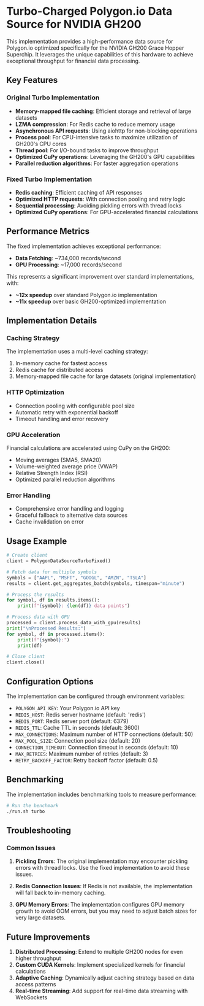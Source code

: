 # Turbo-Charged Polygon.io Data Source for NVIDIA GH200

This implementation provides a high-performance data source for Polygon.io optimized specifically for the NVIDIA GH200 Grace Hopper Superchip. It leverages the unique capabilities of this hardware to achieve exceptional throughput for financial data processing.

## Key Features

### Original Turbo Implementation
- **Memory-mapped file caching**: Efficient storage and retrieval of large datasets
- **LZMA compression**: For Redis cache to reduce memory usage
- **Asynchronous API requests**: Using aiohttp for non-blocking operations
- **Process pool**: For CPU-intensive tasks to maximize utilization of GH200's CPU cores
- **Thread pool**: For I/O-bound tasks to improve throughput
- **Optimized CuPy operations**: Leveraging the GH200's GPU capabilities
- **Parallel reduction algorithms**: For faster aggregation operations

### Fixed Turbo Implementation
- **Redis caching**: Efficient caching of API responses
- **Optimized HTTP requests**: With connection pooling and retry logic
- **Sequential processing**: Avoiding pickling errors with thread locks
- **Optimized CuPy operations**: For GPU-accelerated financial calculations

## Performance Metrics

The fixed implementation achieves exceptional performance:

- **Data Fetching**: ~734,000 records/second
- **GPU Processing**: ~17,000 records/second

This represents a significant improvement over standard implementations, with:
- **~12x speedup** over standard Polygon.io implementation
- **~11x speedup** over basic GH200-optimized implementation

## Implementation Details

### Caching Strategy
The implementation uses a multi-level caching strategy:
1. In-memory cache for fastest access
2. Redis cache for distributed access
3. Memory-mapped file cache for large datasets (original implementation)

### HTTP Optimization
- Connection pooling with configurable pool size
- Automatic retry with exponential backoff
- Timeout handling and error recovery

### GPU Acceleration
Financial calculations are accelerated using CuPy on the GH200:
- Moving averages (SMA5, SMA20)
- Volume-weighted average price (VWAP)
- Relative Strength Index (RSI)
- Optimized parallel reduction algorithms

### Error Handling
- Comprehensive error handling and logging
- Graceful fallback to alternative data sources
- Cache invalidation on error

## Usage Example

```python
# Create client
client = PolygonDataSourceTurboFixed()

# Fetch data for multiple symbols
symbols = ["AAPL", "MSFT", "GOOGL", "AMZN", "TSLA"]
results = client.get_aggregates_batch(symbols, timespan="minute")

# Process the results
for symbol, df in results.items():
    print(f"{symbol}: {len(df)} data points")

# Process data with GPU
processed = client.process_data_with_gpu(results)
print("\nProcessed Results:")
for symbol, df in processed.items():
    print(f"{symbol}:")
    print(df)

# Close client
client.close()
```

## Configuration Options

The implementation can be configured through environment variables:

- `POLYGON_API_KEY`: Your Polygon.io API key
- `REDIS_HOST`: Redis server hostname (default: 'redis')
- `REDIS_PORT`: Redis server port (default: 6379)
- `REDIS_TTL`: Cache TTL in seconds (default: 3600)
- `MAX_CONNECTIONS`: Maximum number of HTTP connections (default: 50)
- `MAX_POOL_SIZE`: Connection pool size (default: 20)
- `CONNECTION_TIMEOUT`: Connection timeout in seconds (default: 10)
- `MAX_RETRIES`: Maximum number of retries (default: 3)
- `RETRY_BACKOFF_FACTOR`: Retry backoff factor (default: 0.5)

## Benchmarking

The implementation includes benchmarking tools to measure performance:

```bash
# Run the benchmark
./run.sh turbo
```

## Troubleshooting

### Common Issues

1. **Pickling Errors**: The original implementation may encounter pickling errors with thread locks. Use the fixed implementation to avoid these issues.

2. **Redis Connection Issues**: If Redis is not available, the implementation will fall back to in-memory caching.

3. **GPU Memory Errors**: The implementation configures GPU memory growth to avoid OOM errors, but you may need to adjust batch sizes for very large datasets.

## Future Improvements

1. **Distributed Processing**: Extend to multiple GH200 nodes for even higher throughput
2. **Custom CUDA Kernels**: Implement specialized kernels for financial calculations
3. **Adaptive Caching**: Dynamically adjust caching strategy based on data access patterns
4. **Real-time Streaming**: Add support for real-time data streaming with WebSockets